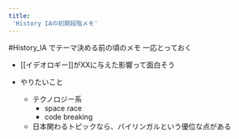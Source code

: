 ```yaml
---
title:
 'History IAの初期段階メモ'
---
```


#History_IA でテーマ決める前の頃のメモ
一応とっておく

- [[イデオロギー]]がXXに与えた影響って面白そう

- やりたいこと
    - テクノロジー系
        - space race
        - code breaking
    - 日本関わるトピックなら、バイリンガルという優位な点がある